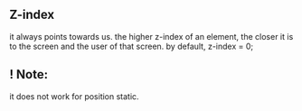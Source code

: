 ## Z-index

it always points towards us.
the higher z-index of an element, the closer it is to the screen and the user of that screen.
by default, z-index = 0;

## ! Note:

it does not work for position static.
